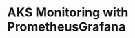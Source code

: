 # AKS Monitoring with PrometheusGrafana                                                                                                                                                                  

